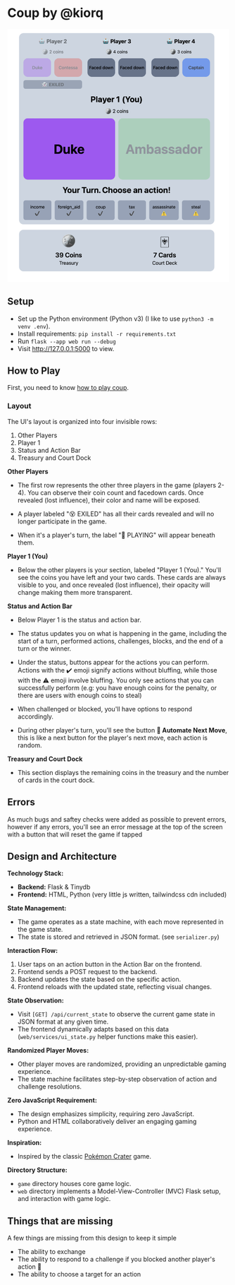 # Coup by @kiorq

![In game screenshot](/images/in-game-screenshot.png)

## Setup

- Set up the Python environment (Python v3) (I like to use `python3 -m venv .env`).
- Install requirements: `pip install -r requirements.txt`
- Run `flask --app web run --debug`
- Visit http://127.0.0.1:5000 to view.

## How to Play

First, you need to know [how to play coup](https://www.ultraboardgames.com/coup/game-rules.php).

### Layout

The UI's layout is organized into four invisible rows:

1. Other Players
2. Player 1
3. Status and Action Bar
4. Treasury and Court Dock

**Other Players**

- The first row represents the other three players in the game (players 2-4). You can observe their coin count and facedown cards. Once revealed (lost influence), their color and name will be exposed.

- A player labeled "😵 EXILED" has all their cards revealed and will no longer participate in the game.

- When it's a player's turn, the label "🤖 PLAYING" will appear beneath them.

**Player 1 (You)**

- Below the other players is your section, labeled "Player 1 (You)." You'll see the coins you have left and your two cards. These cards are always visible to you, and once revealed (lost influence), their opacity will change making them more transparent.

**Status and Action Bar**

- Below Player 1 is the status and action bar.

- The status updates you on what is happening in the game, including the start of a turn, performed actions, challenges, blocks, and the end of a turn or the winner.

- Under the status, buttons appear for the actions you can perform. Actions with the ✔️ emoji signify actions without bluffing, while those with the ⚠️ emoji involve bluffing. You only see actions that you can successfully perform (e.g: you have enough coins for the penalty, or there are users with enough coins to steal)

- When challenged or blocked, you'll have options to respond accordingly.

- During other player's turn, you'll see the button **🤖 Automate Next Move**, this is like a next button for the player's next move, each action is random.

**Treasury and Court Dock**

- This section displays the remaining coins in the treasury and the number of cards in the court dock.

## Errors

As much bugs and saftey checks were added as possible to prevent errors, however if any errors, you'll see an error message at the top of the screen with a button that will reset the game if tapped

## Design and Architecture

**Technology Stack:**

- **Backend:** Flask & Tinydb
- **Frontend:** HTML, Python (very little js written, tailwindcss cdn included)

**State Management:**

- The game operates as a state machine, with each move represented in the game state.
- The state is stored and retrieved in JSON format. (see `serializer.py`)

**Interaction Flow:**

1. User taps on an action button in the Action Bar on the frontend.
2. Frontend sends a POST request to the backend.
3. Backend updates the state based on the specific action.
4. Frontend reloads with the updated state, reflecting visual changes.

**State Observation:**

- Visit `[GET] /api/current_state` to observe the current game state in JSON format at any given time.
- The frontend dynamically adapts based on this data (`web/services/ui_state.py` helper functions make this easier).

**Randomized Player Moves:**

- Other player moves are randomized, providing an unpredictable gaming experience.
- The state machine facilitates step-by-step observation of action and challenge resolutions.

**Zero JavaScript Requirement:**

- The design emphasizes simplicity, requiring zero JavaScript.
- Python and HTML collaboratively deliver an engaging gaming experience.

**Inspiration:**

- Inspired by the classic [Pokémon Crater](https://pokemoncrater.fandom.com/wiki/Pokemon_Crater_Wiki) game.

**Directory Structure:**

- `game` directory houses core game logic.
- `web` directory implements a Model-View-Controller (MVC) Flask setup, and interaction with game logic.

## Things that are missing

A few things are missing from this design to keep it simple

- The ability to exchange
- The ability to respond to a challenge if you blocked another player's action 🤞
- The ability to choose a target for an action
